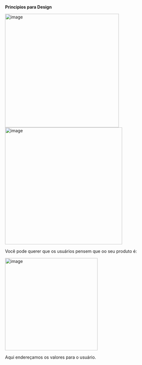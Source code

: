 **Principios para Design**


<img width="374" alt="image" src="https://github.com/aevilesaguiar/UX-Design/assets/52088444/3cb91c20-2f6e-4c80-ad31-95986f0bd1f1">

<img width="385" alt="image" src="https://github.com/aevilesaguiar/UX-Design/assets/52088444/b969002d-3611-4ea6-840c-7ce5867291cc">


Você pode querer que os usuários pensem que oo seu produto é:

<img width="304" alt="image" src="https://github.com/aevilesaguiar/UX-Design/assets/52088444/d92ac115-629b-4b94-a5d2-e3253d9104ae">

Aqui endereçamos os valores para o usuário.
